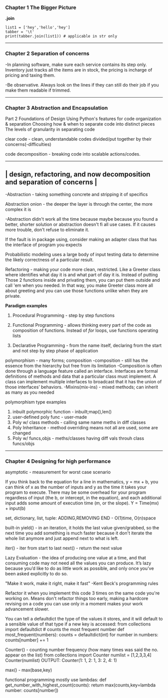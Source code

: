 ### Chapter 1 The Bigger Picture
**.join**
```
list1 = ['hey','hello','hey']
tabber = '\t'
print(tabber.join(list1)) # applicable in str only
```


***
### Chapter 2 Separation of concerns
-In planning software, make sure each service contains its step only. Inventory 
just tracks all the items are in stock, the pricing is incharge of pricing and 
taxing them.

-Be observative. Always look on the lines if they can still do their job if you 
make them readable if trimmed.


***
### Chapter 3 Abstraction and Encapsulation
Part 2 Foundations of Design
Using Python's features for code organization & separation
Choosing how & when to separate code into distinct pieces
The levels of granularity in separating code

clear code - clean, understandable codes divided/put together by their 
concerns(-difficulties)

code decomposition - breaking code into scalable actions/codes.

-------------------------------------------------------------------------
| design, refactoring, and now decomposition and separation of concerns |
-------------------------------------------------------------------------
-Abstraction - taking something concrete and stripping it of specifics

Abstraction onion - the deeper the layer is through the center, the more 
complex it is

-Abstraction didn't work all the time because maybe because you found a better, 
shorter solution or abstraction doesn't fi all use cases. If it causes more 
trouble, don't refuse to eliminate it. 

If the fault is in package using, consider making an adapter class that has the 
interface of program you expects


Probabilistic modeling uses a large body of input testing data to determine the 
likely correctness of a particular result.


Refactoring - making your code more clean, restricted. Like a Greeter class 
where identifies what day it is and what part of day it is. Instead of putting 
Those 2 functions inside and privating them, you can put them outside and call 
'em when you needed. In that way, you make Greeter class more all about greeting
 and you can use those functions unlike when they are private.


**Paradigm examples**
1. Procedural Programming - step by step functions

2. Functional Programming - allows thinking every part of  the code as 
composition of functions. Instead of *for* loops, use functions operating lists

3. Declarative Programming - from the name itself, declaring from the start and 
not step by step phase of application


polymorphism - many forms; composition
-composition - still has the essence from the hierarchy but free from its 
limitation
-Composition is often done through a language feature called an interface. 
Interfaces are formal definitions of methods and data that a particular class 
must implement. A class can implement multiple interfaces to broadcast that it 
has the union of those interfaces’ behaviors.
-Mixins(mix-ins) - mixed methods; can inherit as many as you needed

polymorphism type examples
1. inbuilt polymorphic function - inbuilt;map(),len()
2. user-defined poly func - user-made
3. Poly w/ class methods - calling same name meths in diff classes
4. Poly Inheritance - method overriding means not all are used, some are changed
5. Poly w/ funcs,objs - meths/classes having diff vals throuh class funcs/objs


***
### Chapter 4 Designing for high performance
asymptotic - measurement for worst case scenario

If you think back to the equation for a line in mathematics, y = mx + b, you can
 think of x as the number of inputs and y as the time it takes your program to
execute. There may be some overhead for your program regardless of input (the 
b, or intercept, in the equation), and each additional input adds some amount of
 execution time (m, or the slope). Y = Time(mx) + input(b)

set, dictionary, list, tuple: ADDING,REMOVING END - O(1)time, O(n)space

built-in yield() - in an iteration, it holds the last value given/grabbed, so 
the next time you add something is much faster because it don't iterate the 
whole list anymore and just append next to what is left. 

iter() - iter from start to last
next() - return the next value

Lazy Evaluation - the idea of producing one value at a time, and that consuming 
code may not need all the values you can produce. It’s lazy because you’d like 
to do as little work as possible, and only once you’ve been asked explicitly to 
do so.

"Make it work, make it right, make it fast" -Kent Beck's programming rules

Refactor it when you implement this code 3 times on the same code you're working
 on. Means don't refactor things too early, making a hardcore revising on a code
 you can use only in a moment makes your work advancement slower.

You can tell a defaultdict the type of the values it stores, and it will default
 to a sensible value of that type if a new key is accessed:
	from collections import defaultdict
	# counts the most frequent number
	def most_frequent(numbers):
		counts = defaultdict(int)
		for number in numbers:
			counts[number] += 1

Counter() - counting number frequency (how many times was said the no. appear 
on the list)
	from collections import Counter
	numlist = [1,2,3,3,4]
	Counter(numlist)
	OUTPUT: Counter(1: 1, 2: 1, 3: 2, 4: 1)


max() - max(base,key)

functional programming mostly use lambdas:
	def get_number_with_highest_count(counts):
		return max(counts,key=lambda number: counts[number])
